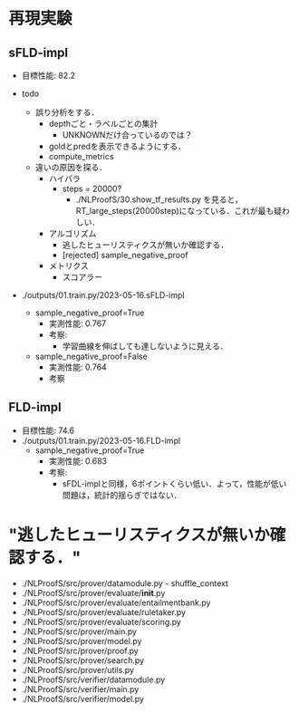 # 再現実験

## sFLD-impl
* 目標性能: 82.2

* todo
    * 誤り分析をする．
        * depthごと・ラベルごとの集計
            - UNKNOWNだけ合っているのでは？
        * goldとpredを表示できるようにする．
        * compute_metrics
    * 違いの原因を探る．
        - ハイパラ
            * steps = 20000?
                - ./NLProofS/30.show_tf_results.py を見ると，RT_large_steps(20000step)になっている．これが最も疑わしい．
        - アルゴリズム
            - 逃したヒューリスティクスが無いか確認する．
            - [rejected] sample_negative_proof
        - メトリクス
            - スコアラー



* ./outputs/01.train.py/2023-05-16.sFLD-impl
    - sample_negative_proof=True
        * 実測性能: 0.767
        * 考察:
            - 学習曲線を伸ばしても達しないように見える．
    - sample_negative_proof=False
        * 実測性能: 0.764
        * 考察

## FLD-impl
* 目標性能: 74.6
* ./outputs/01.train.py/2023-05-16.FLD-impl
    - sample_negative_proof=True
        * 実測性能: 0.683
        * 考察:
            * sFDL-implと同様，6ポイントくらい低い．よって，性能が低い問題は，統計的揺らぎではない．



# "逃したヒューリスティクスが無いか確認する．"
* ./NLProofS/src/prover/datamodule.py
      - shuffle_context
* ./NLProofS/src/prover/evaluate/__init__.py
* ./NLProofS/src/prover/evaluate/entailmentbank.py
* ./NLProofS/src/prover/evaluate/ruletaker.py
* ./NLProofS/src/prover/evaluate/scoring.py
* ./NLProofS/src/prover/main.py
* ./NLProofS/src/prover/model.py
* ./NLProofS/src/prover/proof.py
* ./NLProofS/src/prover/search.py
* ./NLProofS/src/prover/utils.py
* ./NLProofS/src/verifier/datamodule.py
* ./NLProofS/src/verifier/main.py
* ./NLProofS/src/verifier/model.py

